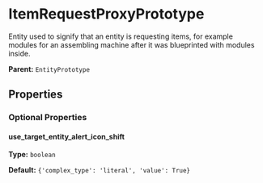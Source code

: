 # ItemRequestProxyPrototype

Entity used to signify that an entity is requesting items, for example modules for an assembling machine after it was blueprinted with modules inside.

**Parent:** `EntityPrototype`

## Properties

### Optional Properties

#### use_target_entity_alert_icon_shift

**Type:** `boolean`



**Default:** `{'complex_type': 'literal', 'value': True}`

